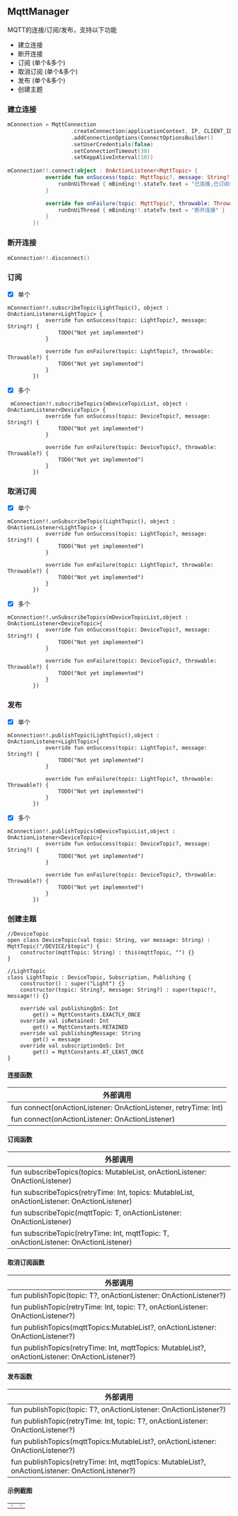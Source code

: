 ## MqttManager

MQTT的连接/订阅/发布，支持以下功能

 *	建立连接
 *	断开连接
 *	订阅 (单个&多个)
 *	取消订阅 (单个&多个)
 *	发布 (单个&多个)
 *	创建主题

### 建立连接

```kotlin
mConnection = MqttConnection
                    .createConnection(applicationContext, IP, CLIENT_ID)
                    .addConnectionOptions(ConnectOptionsBuilder()
                    .setUserCredentials(false)
                    .setConnectionTimeout(30)
                    .setKeppAliveInterval(10))
                    
mConnection!!.connect(object : OnActionListener<MqttTopic> {
            override fun onSuccess(topic: MqttTopic?, message: String?) {
                runOnUiThread { mBinding!!.stateTv.text = "已连接,已订阅${mDeviceTopicList.size}种主题" }
            }

            override fun onFailure(topic: MqttTopic?, throwable: Throwable?) {
                runOnUiThread { mBinding!!.stateTv.text = "断开连接" }
            }
        })
```

### 断开连接

```kotlin
mConnection!!.disconnect()
```

### 订阅

- [x] 单个

```
mConnection!!.subscribeTopic(LightTopic(), object : OnActionListener<LightTopic> {
            override fun onSuccess(topic: LightTopic?, message: String?) {
                TODO("Not yet implemented")
            }

            override fun onFailure(topic: LightTopic?, throwable: Throwable?) {
                TODO("Not yet implemented")
            }
        })
```

- [x] 多个

```
 mConnection!!.subscribeTopics(mDeviceTopicList, object : OnActionListener<DeviceTopic> {
            override fun onSuccess(topic: DeviceTopic?, message: String?) {
                TODO("Not yet implemented")
            }

            override fun onFailure(topic: DeviceTopic?, throwable: Throwable?) {
                TODO("Not yet implemented")
            }
        })
```

### 取消订阅

- [x] 单个
```
mConnection!!.unSubscribeTopic(LightTopic(), object : OnActionListener<LightTopic> {
            override fun onSuccess(topic: LightTopic?, message: String?) {
                TODO("Not yet implemented")
            }

            override fun onFailure(topic: LightTopic?, throwable: Throwable?) {
                TODO("Not yet implemented")
            }
        })
```

- [x] 多个
```
mConnection!!.unSubscribeTopics(mDeviceTopicList,object : OnActionListener<DeviceTopic>{
            override fun onSuccess(topic: DeviceTopic?, message: String?) {
                TODO("Not yet implemented")
            }

            override fun onFailure(topic: DeviceTopic?, throwable: Throwable?) {
                TODO("Not yet implemented")
            }
        })
```

### 发布

- [x] 单个
```
mConnection!!.publishTopic(LightTopic(),object : OnActionListener<LightTopic>{
            override fun onSuccess(topic: LightTopic?, message: String?) {
                TODO("Not yet implemented")
            }

            override fun onFailure(topic: LightTopic?, throwable: Throwable?) {
                TODO("Not yet implemented")
            }
        })
```

- [x] 多个
```
mConnection!!.publishTopics(mDeviceTopicList,object : OnActionListener<DeviceTopic>{
            override fun onSuccess(topic: DeviceTopic?, message: String?) {
                TODO("Not yet implemented")
            }

            override fun onFailure(topic: DeviceTopic?, throwable: Throwable?) {
                TODO("Not yet implemented")
            }
        })
```

### 创建主题

```
//DeviceTopic
open class DeviceTopic(val topic: String, var message: String) : MqttTopic("/DEVICE/$topic") {
    constructor(mqttTopic: String) : this(mqttTopic, "") {}
}

//LightTopic
class LightTopic : DeviceTopic, Subscription, Publishing {
    constructor() : super("Light") {}
    constructor(topic: String?, message: String?) : super(topic!!, message!!) {}

    override val publishingQoS: Int
        get() = MqttConstants.EXACTLY_ONCE
    override val isRetained: Int
        get() = MqttConstants.RETAINED
    override val publishingMessage: String
        get() = message
    override val subscriptionQoS: Int
        get() = MqttConstants.AT_LEAST_ONCE
}

```



#### 连接函数

| 外部调用                                                     |
| ------------------------------------------------------------ |
| fun connect(onActionListener: OnActionListener<MqttTopic>, retryTime: Int) |
| fun connect(onActionListener: OnActionListener<MqttTopic>)   |

#### 订阅函数

| 外部调用                                                     |
| ------------------------------------------------------------ |
| fun <T : MqttTopic> subscribeTopics(topics: MutableList<T>, onActionListener: OnActionListener<T>) |
| fun <T : MqttTopic> subscribeTopics(retryTime: Int, topics: MutableList<T>, onActionListener: OnActionListener<T>) |
| fun <T : MqttTopic> subscribeTopic(mqttTopic: T, onActionListener: OnActionListener<T>) |
| fun <T : MqttTopic> subscribeTopic(retryTime: Int, mqttTopic: T, onActionListener: OnActionListener<T>) |


#### 取消订阅函数

| 外部调用                                                     |
| ------------------------------------------------------------ |
| fun <T : MqttTopic> publishTopic(topic: T?, onActionListener: OnActionListener<T>?) |
| fun <T : MqttTopic> publishTopic(retryTime: Int, topic: T?, onActionListener: OnActionListener<T>?) |
| fun <T : MqttTopic> publishTopics(mqttTopics:MutableList<T>?, onActionListener: OnActionListener<T>?) |
| fun <T : MqttTopic> publishTopics(retryTime: Int, mqttTopics: MutableList<T>?, onActionListener: OnActionListener<T>?) |

#### 发布函数

| 外部调用                                                     |
| ------------------------------------------------------------ |
| fun <T : MqttTopic> publishTopic(topic: T?, onActionListener: OnActionListener<T>?) |
| fun <T : MqttTopic> publishTopic(retryTime: Int, topic: T?, onActionListener: OnActionListener<T>?) |
| fun <T : MqttTopic> publishTopics(mqttTopics:MutableList<T>?, onActionListener: OnActionListener<T>?) |
| fun <T : MqttTopic> publishTopics(retryTime: Int, mqttTopics: MutableList<T>?, onActionListener: OnActionListener<T>?) |

#### 示例截图

|                                                              |                                                              |
| ------------------------------------------------------------ | ------------------------------------------------------------ |
| <img src="E:\my\blog\微信图片_20200917173858.jpg" style="zoom:25%;" /> | <img src="E:\my\blog\微信图片_20200917173913.jpg" style="zoom:25%;" /> |

